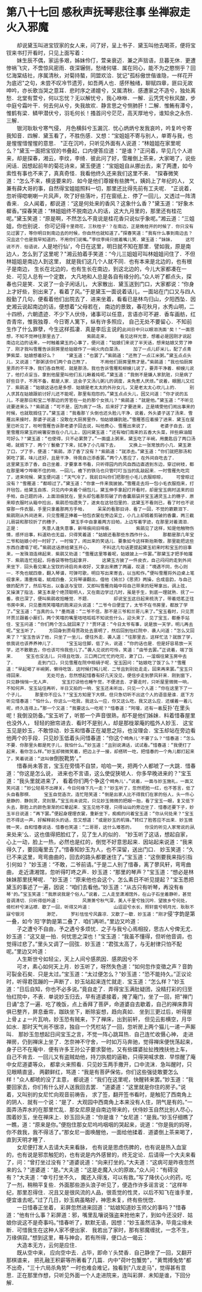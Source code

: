 # 第八十七回  感秋声抚琴悲往事  坐禅寂走火入邪魔


　　却说黛玉叫进宝钗家的女人来，问了好，呈上书子．黛玉叫他去喝茶，便将宝钗来书打开看时，只见上面写着：    
　　妹生辰不偶，家运多艰，姊妹伶仃，萱亲衰迈．兼之声狺语，旦暮无休．更遭惨祸飞灾，不啻惊风密雨．夜深辗侧，愁绪何堪．属在同心，能不为之愍恻乎？回忆海棠结社，序属清秋，对菊持螯，同盟欢洽．犹记"孤标傲世偕谁隐，一样花开为底迟"之句，未尝不叹冷节遗芳，如吾两人也．感怀触绪，聊赋四章，匪曰无故呻吟，亦长歌当哭之意耳．悲时序之递嬗兮，又属清秋．感遭家之不造兮，独处离愁．北堂有萱兮，何以忘忧？无以解忧兮，我心咻咻．一解．云凭凭兮秋风酸，步中庭兮霜叶干．何去何从兮，失我故欢．静言思之兮恻肺肝！二解．惟鲔有潭兮，惟鹤有梁．鳞甲潜伏兮，羽毛何长！搔首问兮茫茫，高天厚地兮，谁知余之永伤．三解．    
　　银河耿耿兮寒气侵，    月色横斜兮玉漏沉．忧心炳炳兮发我哀吟，吟复吟兮寄我知音．四解．黛玉看了，不胜伤感．又想：“宝姐姐不寄与别人，单寄与我，也是惺惺惜惺惺的意思．    "正在沉吟，只听见外面有人说道：“林姐姐在家里呢么？"黛玉一面把宝钗的书叠起，口内便答应道：“是谁？"正问着，早见几个人进来，却是探春，湘云，李纹，李绮．彼此问了好，雪雁倒上茶来，大家喝了，说些闲话．因想起前年的菊花诗来，黛玉便道：“宝姐姐自从挪出去，来了两遭，如今索性有事也不来了，真真奇怪．我看他终久还来我们这里不来．    "探春微笑道：“怎么不来，横竖要来的．如今是他们尊嫂有些脾气，姨妈上了年纪的人，    又兼有薛大哥的事，自然得宝姐姐照料一切，那里还比得先前有工夫呢．    "正说着，忽听得唿喇喇一片风声，吹了好些落叶，打在窗纸上．停了一回儿，又透过一阵清香来．    众人闻着，都说道：“这是何处来的香风？这象什么香？"黛玉道：“好象木樨香。”探春笑道：“林姐姐终不脱南边人的话，这大九月里的，那里还有桂花呢。”黛玉笑道：“原是啊，不然怎么不竟说是桂花香只说似乎象呢。”湘云道：“三姐姐，你也别说．    你可记得`十里荷花，三秋桂子'？在南边，正是晚桂开的时候了．你只没有见过罢了，等你明日到南边去的时候，你自然也就知道了。”探春笑道：“我有什么事到南边去？    况且这个也是我早知道的，不用你们说嘴。”李纹李绮只抿着嘴儿笑．黛玉道：“妹妹，    这可说不齐．俗语说，`人是地行仙'，今日在这里，明日就不知在那里．譬如我，原是南边人，怎么到了这里呢？"湘云拍着手笑道：“今儿三姐姐可叫林姐姐问住了．不但林姐姐是南边人到这里，    就是我们这几个人就不同．也有本来是北边的，也有根子是南边，    生长在北边的，也有生长在南边，到这北边的，今儿大家都凑在一处．可见人总有一个定数，    大凡地和人总是各自有缘分的。”众人听了都点头，探春也只是笑．又说了一会子闲话儿，    大家散出．黛玉送到门口，大家都说：“你身上才好些，别出来了，看着了风。”于是黛玉一面说着话儿，一面站在门口又与四人殷勤了几句，便看着他们出院去了．进来坐着，看看已是林鸟归山，夕阳西坠．因史湘云说起南边的话，便想着"父母若在，    南边的景致，春花秋月，水秀山明，二十四桥，六朝遗迹．不少下人伏侍，诸事可以任意，言语亦可不避．香车画舫，红杏青帘，惟我独尊．今日寄人篱下，纵有许多照应，    自己无处不要留心．不知前生作了什么罪孽，今生这样孤凄．真是李后主说的`此间日中只以眼泪洗面'矣！"一面思想，不知不觉神往那里去了．    
　　紫鹃走来，    看见这样光景，想着必是因刚才说起南边北边的话来，一时触着黛玉的心事了，便问道：“姑娘们来说了半天话，想来姑娘又劳了神了．刚才我叫雪雁告诉厨房里给姑娘作了一碗火肉白菜汤，    加了一点儿虾米儿，配了点青笋紫菜．姑娘想着好么？    "黛玉道：“也罢了。”紫鹃道：“还熬了一点江米粥。”黛玉点点头儿，又说道：“那粥该你们两个自己熬了，    不用他们厨房里熬才是。”紫鹃道：“我也怕厨房里弄的不干净，我们各自熬呢．就是那汤，我也告诉雪雁和柳嫂儿说了，要弄干净着．柳嫂儿说了，他打点妥当，拿到他屋里叫他们五儿瞅着炖呢。”黛玉道：“我倒不是嫌人家肮赃，只是病了好些日子，不周不备，都是人家．这会子又汤儿粥儿的调度，未免惹人厌烦。”说着，眼圈儿又红了．紫鹃道：“姑娘这话也是多想．姑娘是老太太的外孙女儿，又是老太太心坎儿上的．    别人求其在姑娘跟前讨好儿还不能呢，那里有抱怨的。”黛玉点点头儿，因又问道：“你才说的五儿，不是那日和宝二爷那边的芳官在一处的那个女孩儿？"紫鹃道：“就是他。”黛玉道：“不听见说要进来么？"紫鹃道：“可不是，因为病了一场，后来好了才要进来，正是晴雯他们闹出事来的时候，也就耽搁住了。”黛玉道：“我看那丫头倒也还头脸儿干净．说着，外头婆子送了汤来．雪雁出来接时，那婆子说道：没敢在大厨房里作，怕姑娘嫌肮赃。”雪雁答应着接了进来．黛玉在屋里已听见了，吩咐雪雁告诉那老婆子回去说，叫他费心．雪雁出来说了，    老婆子自去．这里雪雁将黛玉的碗箸安放在小几儿上，因问黛玉道：“还有咱们南来的五香大头菜，拌些麻油醋可好么？"黛玉道：“也使得，只不必累赘了。”一面盛上粥来，黛玉吃了半碗，用羹匙舀了两口汤喝，就搁下了．两个丫鬟撤了下来，拭净了小几端下去，    又换上一张常放的小几．黛玉漱了口，プ了手，便道：“紫鹃，添了香了没有？"紫鹃道：“就添去。”黛玉道：“你们就把那汤和粥吃了罢，味儿还好，且是干净．待我自己添香罢。”两个人答应了，在外间自吃去了．    
　　这里黛玉添了香，自己坐着．才要拿本书看，只听得园内的风自西边直透到东边，穿过树枝，都在那里唏ウ哗喇不住的响．一回儿，檐下的铁马也只管叮叮当当的乱敲起来．一时雪雁先吃完了，进来伺候．黛玉便问道：“天气冷了，我前日叫你们把那些小毛儿衣服晾晾，    可曾晾过没有？"雪雁道：“都晾过了。”黛玉道：“你拿一件来我披披。”雪雁走去将一包小毛衣服抱来，打开毡包，给黛玉自拣．只见内中夹着个绢包儿，黛玉伸手拿起打开看时，却是宝玉病时送来的旧手帕，自己题的诗，上面泪痕犹在，里头却包着那剪破了的香囊扇袋并宝玉通灵玉上的穗子．原来晾衣服时从箱中捡出，紫鹃恐怕遗失了，遂夹在这毡包里的．这黛玉不看则已，看了时也不说穿那一件衣服，手里只拿着那两方手帕，    呆呆的看那旧诗．看了一回，不觉的簌簌泪下．紫鹃刚从外间进来，只见雪雁正捧着一毡包衣裳在旁边呆立，小几上却搁着剪破的香囊，两三截儿扇袋和那铰折了的穗子，    黛玉手中自拿着两方旧帕，上边写着字迹，在那里对着滴泪．正是：    
　　失意人逢失意事，新啼痕间旧啼痕．    
　　紫鹃见了这样，知是他触物伤情，感怀旧事，料道劝也无益，只得笑着道：“姑娘还看那些东西作什么，    那都是那几年宝二爷和姑娘小时一时好了，一时恼了，闹出来的笑话儿．要象如今这样斯抬斯敬，那里能把这些东西白遭塌了呢。”紫鹃这话原给黛玉开心，    不料这几句话更提起黛玉初来时和宝玉的旧事来，一发珠泪连绵起来．紫鹃又劝道：“雪雁这里等着呢，姑娘披上一件罢。”那黛玉才把手帕撂下．紫鹃连忙拾起，将香袋等物包起拿开．    这黛玉方披了一件皮衣，自己闷闷的走到外间来坐下．回头看见案上宝钗的诗启尚未收好，又拿出来瞧了两遍，叹道：“境遇不同，伤心则一．不免也赋四章，翻入琴谱，可弹可歌，明日写出来寄去，以当和作。”便叫雪雁将外边桌上笔砚拿来，濡墨挥毫，赋成四叠．又将琴谱翻出，借他《猗兰》《思贤》两操，合成音韵，与自己做的配齐了，然后写出，以备送与宝钗．又即叫雪雁向箱中将自己带来的短琴拿出，调上弦，    又操演了指法．黛玉本是个绝顶聪明人，又在南边学过几时，虽是手生，到底一理就熟．抚了一番，夜已深了，便叫紫鹃收拾睡觉．不题．    
　　却说宝玉这日起来梳洗了，带着焙茗正往书房中来，只见墨雨笑嘻嘻的跑来迎头说道：“二爷今日便宜了，太爷不在书房里，都放了学了。”宝玉道：“当真的么？"墨雨道：“二爷不信，那不是三爷和兰哥儿来了。”宝玉看时，只见贾环贾兰跟着小厮们，两个笑嘻的嘴里咭咭呱呱不知说些什么，迎头来了．见了宝玉，都垂手站住．宝玉问道：“你们两个怎么就回来了？"贾环道：“今日太爷有事，说是放一天学，明儿再去呢。”宝玉听了，    方回身到贾母贾政处去禀明了，然后回到怡红院中．袭人问道：“怎么又回来了？"宝玉告诉了他，只坐了一坐儿，便往外走．袭人道：“往那里去，这样忙法？就放了学，依我说也该养养神儿了．    "宝玉站住脚，低了头，说道：“你的话也是．但是好容易放一天学，还不散散去，你也该可怜我些儿了。”袭人见说的可怜，笑道：“由爷去罢。”正说着，端了饭来．    宝玉也没法儿，只得且吃饭，三口两口忙忙的吃完，漱了口，一溜烟往黛玉房中去了．    
　　走到门口，只见雪雁在院中晾绢子呢．宝玉因问：“姑娘吃了饭了么？"雪雁道：“早起喝了半碗粥，懒待吃饭．这时候打盹儿呢．二爷且到别处走走，回来再来罢。”宝玉只得回来．    
　　无处可去，忽然想起惜春有好几天没见，便信步走到蓼风轩来．刚到窗下，只见静悄悄一无人声．    宝玉打谅他也睡午觉，不便进去．才要走时，只听屋里微微一响，不知何声．宝玉站住再听，半日又拍的一响．宝玉还未听出，只见一个人道：“你在这里下了一个子儿，    那里你不应么？"宝玉方知是下大棋，但只急切听不出这个人的语音是谁．底下方听见惜春道：“怕什么，你这么一吃我，我这么一应，你又这么吃，我又这么应．还缓着一着儿呢，终久连得上。”那一个又道：“我要这么一吃呢？"惜春道：“阿嗄，还有一着`反扑'在里头呢！我倒没防备。”宝玉听了，听那一个声音很熟，却不是他们姊妹．料着惜春屋里也没外人，    轻轻的掀帘进去．看时不是别人，却是那栊翠庵的槛外人妙玉．    这宝玉见是妙玉，不敢惊动．妙玉和惜春正在凝思之际，也没理会．宝玉却站在旁边看他两个的手段．只见妙玉低着头问惜春道：“你这个`畸角儿'不要了么？"惜春道：“怎么不要．你那里头都是死子儿，我怕什么。”妙玉道：“且别说满话，试试看。”惜春道：“我便打了起来，看你怎么样。”妙玉却微微笑着，把边上子一接，却搭转一吃，把惜春的一个角儿都打起来了，笑着说道：“这叫做`倒脱靴势'。”    
　　惜春尚未答言，宝玉在旁情不自禁，哈哈一笑，把两个人都唬了一大跳．惜春道：“你这是怎么说，    进来也不言语，这么使促狭唬人．你多早晚进来的？"宝玉道：“我头里就进来了，    看着你们两个争这个`畸角儿'。”说着，一面与妙玉施礼，一面又笑问道：“妙公轻易不出禅关，今日何缘下凡一走？"妙玉听了，忽然把脸一红，也不答言，低了头自看那棋．    宝玉自觉造次，连忙陪笑道：“倒是出家人比不得我们在家的俗人，头一件心是静的．静则灵，灵则慧。”宝玉尚未说完，只见妙玉微微的把眼一抬，看了宝玉一眼，复又低下头去，那脸上的颜色渐渐的红晕起来．宝玉见他不理，只得讪讪的旁边坐了．惜春还要下子，妙玉半日说道：“再下罢。”便起身理理衣裳，重新坐下，痴痴的问着宝玉道：“你从何处来？"宝玉巴不得这一声，好解释前头的话，忽又想道：“或是妙玉的机锋。”转红了脸答应不出来．妙玉微微一笑，自和惜春说话．惜春也笑道：“二哥哥，这什么难答的，    你没的听见人家常说的`从来处来'么．这也值得把脸红了，见了生人的似的．    "妙玉听了这话，想起自家，心上一动，脸上一热，必然也是红的，倒觉不好意思起来．因站起来说道：“我来得久了，要回庵里去了。”惜春知妙玉为人，也不深留，送出门口．    妙玉笑道：“久已不来这里，弯弯曲曲的，回去的路头都要迷住了。”宝玉道：“这倒要我来指引指引何如？    "妙玉道：“不敢，二爷前请。”于是二人别了惜春，离了蓼风轩，弯弯曲曲，    走近潇湘馆，忽听得叮咚之声．妙玉道：“那里的琴声？"宝玉道：“想必是林妹妹那里抚琴呢．    "妙玉道：“原来他也会这个，怎么素日不听见提起？"宝玉悉把黛玉的事述了一遍，因说：“咱们去看他。”妙玉道：“从古只有听琴，再没有`看琴'的。”宝玉笑道：“我原说我是个俗人。”说着，二人走至潇湘馆外，在山子石坐着静听，甚觉音调清切．只听得低吟道：    
　　风萧萧兮秋气深，美人千里兮独沉吟．望故乡兮何处，    
　　倚栏杆兮涕沾襟．歇了一回，听得又吟道：    
　　山迢迢兮水长，照轩窗兮明月光．耿耿不寐兮银河    
　　渺茫，    罗衫怯怯兮风露凉．又歇了一歇．妙玉道：“刚才`侵'字韵是第一叠，如今`阳'字韵是第二叠了．咱们再听。”里边又吟道：    
　　子之遭兮不自由，予之遇兮多烦忧．之子与我兮心焉相投，思古人兮俾无尤．妙玉道：“这又是一拍．何忧思之深也！"宝玉道：“我虽不懂得，但听他音调，也觉得过悲了。”里头又调了一回弦．妙玉道：“君弦太高了，与无射律只怕不配呢。”里边又吟道：    
　　人生斯世兮如轻尘，天上人间兮感夙因．感夙因兮不    
　　可オ，素心如何天上月．妙玉听了，呀然失色道：“如何忽作变徵之声？音韵可裂金石矣．只是太过。”宝玉道：“太过便怎么？"妙玉道：“恐不能持久。”正议论时，听得君弦蹦的一声断了．妙玉站起来连忙就走．宝玉道：“怎么样？"妙玉道：“日后自知，你也不必多说。”竟自走了．弄得宝玉满肚疑团，没精打彩的归至怡红院中，不表．单说妙玉归去，早有道婆接着，掩了庵门，坐了一回，把"禅门日诵"念了一遍．吃了晚饭，点上香拜了菩萨，命道婆自去歇着，自己的禅床靠背俱已整齐，屏息垂帘，跏趺坐下，断除妄想，趋向真如．    坐到三更过后，听得屋上骨ょょ一片瓦响，妙玉恐有贼来，下了禅床，出到前轩，    但见云影横空，月华如水．那时天气尚不很凉，独自一个凭栏站了一回，忽听房上两个猫儿一递一声厮叫．    那妙玉忽想起日间宝玉之言，不觉一阵心跳耳热．自己连忙收慑心神，    走进禅房，仍到禅床上坐了．怎奈神不守舍，一时如万马奔驰，觉得禅床便恍荡起来，    身子已不在庵中．便有许多王孙公子要求娶他，又有些媒婆扯扯拽拽扶他上车，    自己不肯去．一回儿又有盗贼劫他，持刀执棍的逼勒，只得哭喊求救．早惊醒了庵中女尼道婆等众，    都拿火来照看．只见妙玉两手撒开，口中流沫．急叫醒时，只见眼睛直竖，    两颧鲜红，骂道：“我是有菩萨保佑，你们这些强徒敢要怎么样！"众人都唬的没了主意，    都说道：“我们在这里呢，快醒转来罢。”妙玉道：“我要回家去，你们有什么好人送我回去罢．    "道婆道：“这里就是你住的房子。”说着，又叫别的女尼忙向观音前祷告，    求了签，翻开签书看时，是触犯了西南角上的阴人．就有一个说：“是了．大观园中西南角上本来没有人住，阴气是有的。”一面弄汤弄水的在那里忙乱．那女尼原是自南边带来的，伏侍妙玉自然比别人尽心，围着妙玉，坐在禅床上．妙玉回头道：“你是谁？    "女尼道：“是我。”妙玉仔细瞧了一瞧，道：“原来是你。”便抱住那女尼呜呜咽咽的哭起来，说道：“你是我的妈呀，你不救我，我不得活了。”那女尼一面唤醒他，一面给他揉着．道婆倒上茶来喝了，直到天明才睡了．    
　　女尼便打发人去请大夫来看脉，    也有说是思虑伤脾的，也有说是热入血室的，也有说是邪祟触犯的，也有说是内外感冒的，终无定论．后请得一个大夫来看了，问：“曾打坐过没有？"道婆说道：“向来打坐的。”大夫道：“这病可是昨夜忽然来的么？"道婆道：“是。”大夫道：“这是走魔入火的原故。”众人问：“有碍没有？"大夫道：“幸亏打坐不久，    魔还入得浅，可以有救。”写了降伏心火的药，吃了一剂，稍稍平复些．外面那些游头浪子听见了，便造作许多谣言说：“这样年纪，那里忍得住．况且又是很风流的人品，很乖觉的性灵，以后不知飞在谁手里，便宜谁去呢。”过了几日，妙玉病虽略好，神思未复，终有些恍惚．    
　　一日惜春正坐着，    彩屏忽然进来回道：“姑娘知道妙玉师父的事吗？"惜春道：“他有什么事？彩屏道：邪，嘴里乱嚷说强盗来抢他来了，到如今还没好．姑娘你说这不是奇事吗。”惜春听了，默默无语，因想：“妙玉虽然洁净，毕竟尘缘未断．可惜我生在这种人家不便出家．    我若出了家时，那有邪魔缠扰，一念不生，万缘俱寂。”想到这里，蓦与神会，若有所得，便口占一偈云：    
　　大造本无方，云何是应住．    
　　既从空中来，    应向空中去．占毕，即命丫头焚香．自己静坐了一回，又翻开那棋谱来，    把孔融王积薪等所著看了几篇．内中"荷叶包蟹势"，"黄莺搏兔势"都不出奇，"三十六局杀角势"    一时也难会难记，独看到"八龙走马"，觉得甚有意思．正在那里作想，只听见外面一个人走进院来，连叫彩屏．未知是谁，下回分解．


